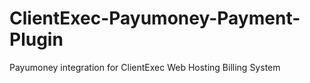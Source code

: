 # ClientExec-Payumoney-Payment-Plugin
Payumoney integration for ClientExec Web Hosting Billing System
